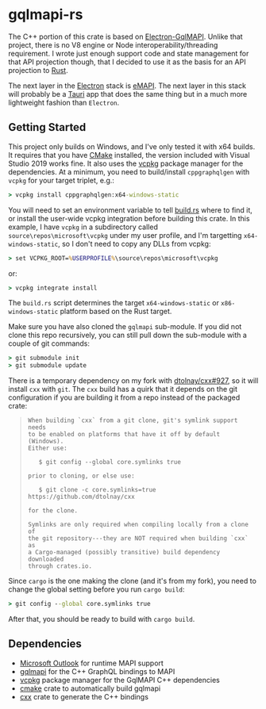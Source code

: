 # gqlmapi-rs

The C++ portion of this crate is based on [Electron-GqlMAPI](https://github.com/microsoft/electron-gqlmapi).
Unlike that project, there is no V8 engine or Node interoperability/threading requirement. I wrote just enough
support code and state management for that API projection though, that I decided to use it as the basis for
an API projection to [Rust](https://www.rust-lang.org/).

The next layer in the [Electron](https://www.electronjs.org/) stack is
[eMAPI](https://github.com/microsoft/eMAPI). The next layer in this stack will probably be a
[Tauri](https://tauri.studio/en) app that does the same thing but in a much more lightweight fashion than
`Electron`.

## Getting Started

This project only builds on Windows, and I've only tested it with x64 builds. It requires that you have
[CMake](https://cmake.org/) installed, the version included with Visual Studio 2019 works fine. It also uses
the [vcpkg](https://github.com/microsoft/vcpkg) package manager for the dependencies. At a minimum, you need
to build/install `cppgraphqlgen` with `vcpkg` for your target triplet, e.g.:

```cmd
> vcpkg install cppgraphqlgen:x64-windows-static
```

You will need to set an environment variable to tell [build.rs](./build.rs) where to find it, or install the
user-wide vcpkg integration before building this crate. In this example, I have `vcpkg` in a subdirectory
called `source\repos\microsoft\vcpkg` under my user profile, and I'm targetting `x64-windows-static`, so I
don't need to copy any DLLs from vcpkg:

```cmd
> set VCPKG_ROOT=%USERPROFILE%\source\repos\microsoft\vcpkg
```

or:

```cmd
> vcpkg integrate install
```

The `build.rs` script determines the target `x64-windows-static` or `x86-windows-static` platform based on
the Rust target.

Make sure you have also cloned the `gqlmapi` sub-module. If you did not clone this repo recursively, you
can still pull down the sub-module with a couple of git commands:

```cmd
> git submodule init
> git submodule update
```

There is a temporary dependency on my fork with [dtolnay/cxx#927](https://github.com/dtolnay/cxx/pull/927),
so it will install `cxx` with `git`. The `cxx` build has a quirk that it depends on the git configuration
if you are building it from a repo instead of the packaged crate:

> ~~~~~~~~~~~~~~~~~~~~~~~~~~~~~~~~~~~~~~~~~~~~~~~~~~~~~~~~~~~~~~~~~
> When building `cxx` from a git clone, git's symlink support needs
> to be enabled on platforms that have it off by default (Windows).
> Either use:
> 
>    $ git config --global core.symlinks true
> 
> prior to cloning, or else use:
> 
>    $ git clone -c core.symlinks=true https://github.com/dtolnay/cxx
> 
> for the clone.
> 
> Symlinks are only required when compiling locally from a clone of
> the git repository---they are NOT required when building `cxx` as
> a Cargo-managed (possibly transitive) build dependency downloaded
> through crates.io.
> ~~~~~~~~~~~~~~~~~~~~~~~~~~~~~~~~~~~~~~~~~~~~~~~~~~~~~~~~~~~~~~~~~

Since `cargo` is the one making the clone (and it's from my fork), you need to change the global setting
before you run `cargo build`:

```cmd
> git config --global core.symlinks true
```

After that, you should be ready to build with `cargo build`.

## Dependencies

- [Microsoft Outlook](https://en.wikipedia.org/wiki/Microsoft_Outlook) for runtime MAPI support
- [gqlmapi](https://github.com/microsoft/gqlmapi) for the C++ GraphQL bindings to MAPI
- [vcpkg](https://github.com/microsoft/vcpkg) package manager for the GqlMAPI C++ dependencies
- [cmake](https://docs.rs/crate/cmake/0.1.45) crate to automatically build gqlmapi
- [cxx](https://docs.rs/crate/cxx/1.0.54) crate to generate the C++ bindings
